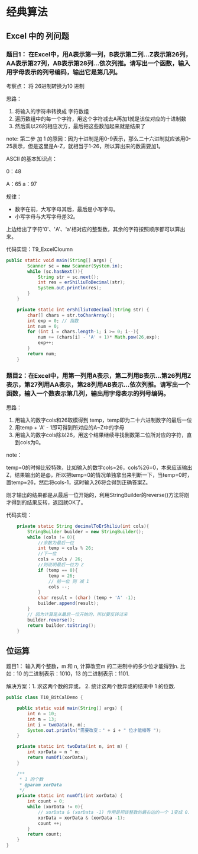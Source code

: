 # 经典算法

## Excel 中的 列问题

### 题目1： 在Excel中，用A表示第一列，B表示第二列...Z表示第26列，AA表示第27列，AB表示第28列...依次列推。请写出一个函数，输入用字母表示的列号编码，输出它是第几列。

考察点： 将 26进制转换为10 进制

思路：

1. 将输入的字符串转换成 字符数组
2. 遍历数组中的每一个字符，用这个字符减去A再加1就是该位对应的十进制数
3. 然后乘以26的相应次方，最后把这些数加起来就是结果了

note: 第二步 加 1 的原因：因为十进制是用0-9表示，那么二十六进制就应该用0-25表示，但是这里是A-Z，就相当于1-26，所以算出来的数需要加1。

ASCII 的基本知识点：

0：48

A：65
a：97

规律：

- 数字在前，大写字母其后，最后是小写字母。
- 小写字母与大写字母差32。

上边给出了字符'0'、'A'、'a'相对应的整型数，其余的字符按照顺序都可以算出来。

代码实现：T9_ExcelCloumn

```java
public static void main(String[] args) {
        Scanner sc = new Scanner(System.in);
        while (sc.hasNext()){
            String str = sc.next();
            int res = erShiliuToDecimal(str);
            System.out.println(res);
        }
    }

    private static int erShiliuToDecimal(String str) {
        char[] chars = str.toCharArray();
        int exp = 0; // 指数
        int num = 0;
        for (int i = chars.length-1; i >= 0; i--){
            num += (chars[i] - 'A' + 1)* Math.pow(26,exp);
            exp++;
        }
        return num;
    }
```

### 题目2：在Excel中，用第一列用A表示，第二列用B表示...第26列用Z表示，第27列用AA表示，第28列用AB表示...依次列推。请写出一个函数，输入一个数表示第几列，输出用字母表示的列号编码。

思路：

1. 用输入的数字cols和26取模得到 temp，temp即为二十六进制数字的最后一位
2. 用temp + 'A' - 1即可得到所对应的A~Z中的字母
3. 用输入的数字cols除以26，用这个结果继续寻找倒数第二位所对应的字符，直到cols为0。

note：

temp=0的时候比较特殊，比如输入的数字cols=26，cols%26=0，本来应该输出Z，结果输出的是@，所以把temp=0的情况单独拿出来判断一下，当temp=0时，置temp=26，然后将cols-1，这时输入26将会得到正确答案Z。

刚才输出的结果都是从最后一位开始的，利用StringBuilder的reverse()方法将刚才得到的结果反转，返回就OK了。

代码实现：

```java
    private static String decimalToErShiliu(int cols){
        StringBuilder builder = new StringBuilder();
        while (cols != 0){
            //余数为最后一位
            int temp = cols % 26;
            //下一位
            cols = cols / 26;
            //则说明最后一位为 Z
            if (temp == 0){
                temp = 26;
                // 前一位 则 减 1
                cols --;
            }
            char result = (char) (temp + 'A' -1);
            builder.append(result);
        }
        // 因为计算是从最后一位开始的，所以要反转过来
        builder.reverse();
        return builder.toString();
    }
```

## 位运算

题目1： 输入两个整数，m 和 n, 计算改变m 的二进制中的多少位才能得到n. 比如：10 的二进制表示：1010，13 的二进制表示：1101.

解决方案：1. 求这两个数的异或， 2. 统计这两个数异或的结果中 1 的位数.

```java
public class T10_BitCalDemo {

    public static void main(String[] args) {
        int n = 10;
        int m = 13;
        int i = twoData(n, m);
        System.out.println("需要改变：" + i + " 位才能相等 ");
    }

    private static int twoData(int n, int m) {
        int xorData = n ^ m;
        return numOf1(xorData);
    }

    /**
     * 1 的个数
     * @param xorData
     */
    private static int numOf1(int xorData) {
        int count = 0;
        while (xorData != 0){
            // xorData & (xorData -1) 作用是把该整数的最右边的一个 1变成 0.
            xorData = xorData & (xorData -1);
            count ++;
        }
        return count;
    }
}
```



